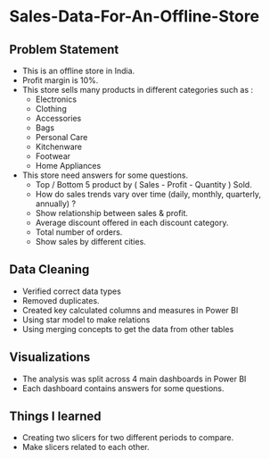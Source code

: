 # Sales-Data-For-An-Offline-Store

## Problem Statement
- This is an offline store in India.
- Profit margin is 10%.
- This store sells many products in different categories such as :
  - Electronics
  - Clothing
  - Accessories
  - Bags
  - Personal Care
  - Kitchenware
  - Footwear
  - Home Appliances
- This store need answers for some questions.
  - Top / Bottom 5 product by ( Sales - Profit - Quantity ) Sold.
  - How do sales trends vary over time (daily, monthly, quarterly, annually) ?
  - Show relationship between sales & profit.
  - Average discount offered in each discount category.
  - Total number of orders.
  - Show sales by different cities.

## Data Cleaning
- Verified correct data types
- Removed duplicates.
- Created key calculated columns and measures in Power BI
- Using star model to make relations
- Using merging concepts to get the data from other tables

## Visualizations
- The analysis was split across 4 main dashboards in Power BI
- Each dashboard contains answers for some questions.

## Things I learned
- Creating two slicers for two different periods to compare.
- Make slicers related to each other.
  
